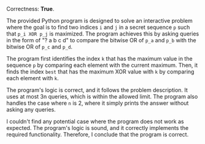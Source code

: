 Correctness: **True**.

The provided Python program is designed to solve an interactive problem where the goal is to find two indices `i` and `j` in a secret sequence `p` such that `p_i XOR p_j` is maximized. The program achieves this by asking queries in the form of "? a b c d" to compare the bitwise OR of `p_a` and `p_b` with the bitwise OR of `p_c` and `p_d`.

The program first identifies the index `k` that has the maximum value in the sequence `p` by comparing each element with the current maximum. Then, it finds the index `best` that has the maximum XOR value with `k` by comparing each element with `k`.

The program's logic is correct, and it follows the problem description. It uses at most 3n queries, which is within the allowed limit. The program also handles the case where `n` is 2, where it simply prints the answer without asking any queries.

I couldn't find any potential case where the program does not work as expected. The program's logic is sound, and it correctly implements the required functionality. Therefore, I conclude that the program is correct.